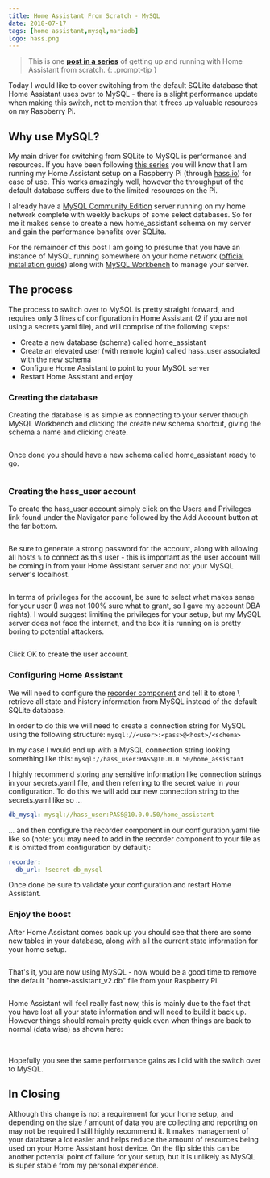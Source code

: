 ```yaml
---
title: Home Assistant From Scratch - MySQL
date: 2018-07-17
tags: [home assistant,mysql,mariadb]
logo: hass.png
---
```


> This is one **[post in a series](/blog/2018/2018-06-27/post/)** of getting up and running with Home Assistant from scratch.
{: .prompt-tip }

Today I would like to cover switching from the default SQLite database that Home Assistant uses over to MySQL - there is a slight performance update when making this switch, not to mention that it frees up valuable resources on my Raspberry Pi.

## Why use MySQL?
My main driver for switching from SQLite to MySQL is performance and resources. If you have been following [this series](/series/) you will know that I am running my Home Assistant setup on a Raspberry Pi (through [hass.io](https://www.home-assistant.io/getting-started)) for ease of use. This works amazingly well, however the throughput of the default database suffers due to the limited resources on the Pi.

I already have a [MySQL Community Edition](https://www.mysql.com/products/community/) server running on my home network complete with weekly backups of some select databases. So for me it makes sense to create a new home_assistant schema on my server and gain the performance benefits over SQLite.

For the remainder of this post I am going to presume that you have an instance of MySQL running somewhere on your home network ([official installation guide](https://dev.mysql.com/doc/refman/8.0/en/windows-installation.html)) along with [MySQL Workbench](https://www.mysql.com/products/workbench/) to manage your server.

## The process
The process to switch over to MySQL is pretty straight forward, and requires only 3 lines of configuration in Home Assistant (2 if you are not using a secrets.yaml file), and will comprise of the following steps:

- Create a new database (schema) called home_assistant
- Create an elevated user (with remote login) called hass_user associated with the new schema
- Configure Home Assistant to point to your MySQL server
- Restart Home Assistant and enjoy

### Creating the database
Creating the database is as simple as connecting to your server through MySQL Workbench and clicking the create new schema shortcut, giving the schema a name and clicking create.

<img src="./001.png" alt="" />

Once done you should have a new schema called home_assistant ready to go.

<img src="./002.png" alt="" />

### Creating the hass_user account
To create the hass_user account simply click on the Users and Privileges link found under the Navigator pane followed by the Add Account button at the far bottom.

<img src="./003.png" alt="" />

Be sure to generate a strong password for the account, along with allowing all hosts `%` to connect as this user - this is important as the user account will be coming in from your Home Assistant server and not your MySQL server's localhost.

<img src="./004.png" alt="" />

In terms of privileges for the account, be sure to select what makes sense for your user (I was not 100% sure what to grant, so I gave my account DBA rights). I would suggest limiting the privileges for your setup, but my MySQL server does not face the internet, and the box it is running on is pretty boring to potential attackers.

<img src="./005.png" alt="" />

Click OK to create the user account.

### Configuring Home Assistant
We will need to configure the [recorder component](https://www.home-assistant.io/integrations/recorder/) and tell it to store \ retrieve all state and history information from MySQL instead of the default SQLite database.

In order to do this we will need to create a connection string for MySQL using the following structure: `mysql://<user>:<pass>@<host>/<schema>`

In my case I would end up with a MySQL connection string looking something like this: `mysql://hass_user:PASS@10.0.0.50/home_assistant`

I highly recommend storing any sensitive information like connection strings in your secrets.yaml file, and then referring to the secret value in your configuration. To do this we will add our new connection string to the secrets.yaml like so ...

```yaml
db_mysql: mysql://hass_user:PASS@10.0.0.50/home_assistant
```

... and then configure the recorder component in our configuration.yaml file like so (note: you may need to add in the recorder component to your file as it is omitted from configuration by default):

```yaml
recorder:
  db_url: !secret db_mysql
```

Once done be sure to validate your configuration and restart Home Assistant.

### Enjoy the boost
After Home Assistant comes back up you should see that there are some new tables in your database, along with all the current state information for your home setup.

<img src="./006.png" alt="" />

That's it, you are now using MySQL - now would be a good time to remove the default "home-assistant_v2.db" file from your Raspberry Pi.

<img src="./007.png" alt="" />

Home Assistant will feel really fast now, this is mainly due to the fact that you have lost all your state information and will need to build it back up. However things should remain pretty quick even when things are back to normal (data wise) as shown here:

<img src="./008.png" alt="" />

<img src="./009.png" alt="" />

Hopefully you see the same performance gains as I did with the switch over to MySQL.

## In Closing
Although this change is not a requirement for your home setup, and depending on the size / amount of data you are collecting and reporting on may not be required I still highly recommend it. It makes management of your database a lot easier and helps reduce the amount of resources being used on your Home Assistant host device. On the flip side this can be another potential point of failure for your setup, but it is unlikely as MySQL is super stable from my personal experience.
